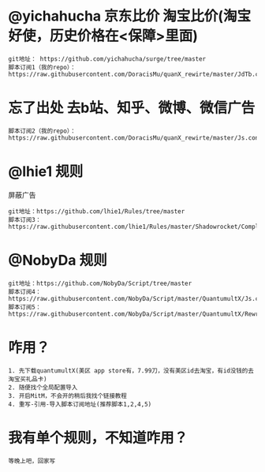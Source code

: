 # @yichahucha 京东比价 淘宝比价(淘宝好使，历史价格在<保障>里面)
```
git地址： https://github.com/yichahucha/surge/tree/master
脚本订阅1（我的repo）：https://raw.githubusercontent.com/DoracisMu/quanX_rewirte/master/JdTb.conf
```

# 忘了出处 去b站、知乎、微博、微信广告
```
脚本订阅2（我的repo）：https://raw.githubusercontent.com/DoracisMu/quanX_rewirte/master/Js.conf
```

# @lhie1 规则
屏蔽广告
```
git地址：https://github.com/lhie1/Rules/tree/master
脚本订阅3：https://raw.githubusercontent.com/lhie1/Rules/master/Shadowrocket/Complete.conf
```

# @NobyDa 规则
```
git地址：https://github.com/NobyDa/Script/tree/master
脚本订阅4：https://raw.githubusercontent.com/NobyDa/Script/master/QuantumultX/Js.conf
脚本订阅5：https://raw.githubusercontent.com/NobyDa/Script/master/QuantumultX/Rewrite_lhie1.conf
```

# 咋用？
```
1. 先下载quantumultX(美区 app store有，7.99刀，没有美区id去淘宝，有id没钱的去淘宝买礼品卡)
2. 随便找个全局配置导入
3. 开启MitM，不会开的稍后我找个链接教程
4. 重写-引用-导入脚本订阅地址(推荐脚本1,2,4,5)
```

# 我有单个规则，不知道咋用？
```
等晚上吧，回家写
```


